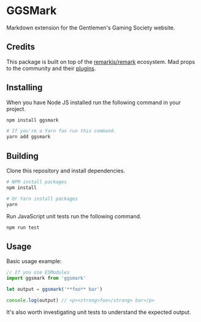 # GGSMark

Markdown extension for the Gentlemen's Gaming Society website.

## Credits

This package is built on top of the [remarkjs/remark](https://github.com/remarkjs/remark) ecosystem. Mad props to the community and their [plugins](https://github.com/remarkjs/remark/blob/HEAD/doc/plugins.md#list-of-plugins).

## Installing

When you have Node JS installed run the following command in your project.

```bash
npm install ggsmark

# If you're a Yarn fan run this command.
yarn add ggsmark
```

## Building

Clone this repository and install dependencies.

```bash
# NPM install packages
npm install

# Or Yarn install packages
yarn
```

Run JavaScript unit tests run the following command.

```bash
npm run test
```

## Usage

Basic usage example:

```js
// If you use ESModules
import ggsmark from 'ggsmark'

let output = ggsmark('**foo** bar')

console.log(output) // <p><strong>foo</strong> bar</p>
```

It's also worth investigating unit tests to understand the expected output.
